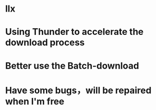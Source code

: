 # llx
# Using Thunder to accelerate the download process 
# Better use the Batch-download
# Have some bugs，will be repaired when I'm free
